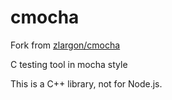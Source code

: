 # cmocha

Fork from [zlargon/cmocha](https://github.com/zlargon/cmocha)

C testing tool in mocha style

This is a C++ library, not for Node.js.
